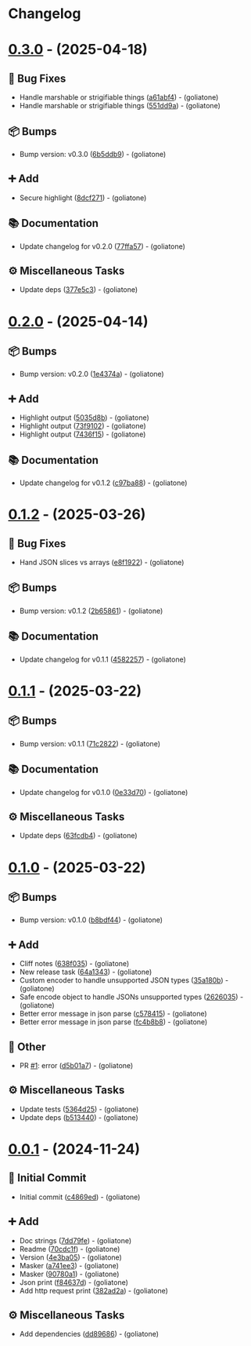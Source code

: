 # Changelog

# [0.3.0](https://github.com/goliatone/go-print/compare/v0.2.0...v0.3.0) - (2025-04-18)

## <!-- 1 -->🐛 Bug Fixes

- Handle marshable or strigifiable things ([a61abf4](https://github.com/goliatone/go-print/commit/a61abf4107f00bd9a5429a8b24903b48a376fb9a))  - (goliatone)
- Handle marshable or strigifiable things ([551dd9a](https://github.com/goliatone/go-print/commit/551dd9a87a04f4ce5d35389d726846b398366d79))  - (goliatone)

## <!-- 13 -->📦 Bumps

- Bump version: v0.3.0 ([6b5ddb9](https://github.com/goliatone/go-print/commit/6b5ddb971950d0e347c2d6ecf4c14c4ed3d31aa2))  - (goliatone)

## <!-- 16 -->➕ Add

- Secure highlight ([8dcf271](https://github.com/goliatone/go-print/commit/8dcf271f4ce22893730e37e2490acc59ac4f72aa))  - (goliatone)

## <!-- 3 -->📚 Documentation

- Update changelog for v0.2.0 ([77ffa57](https://github.com/goliatone/go-print/commit/77ffa5737cbb42b11d25e30be29446743cd3d1ec))  - (goliatone)

## <!-- 7 -->⚙️ Miscellaneous Tasks

- Update deps ([377e5c3](https://github.com/goliatone/go-print/commit/377e5c3f3eb4893525aa365b61b6231881a519ad))  - (goliatone)

# [0.2.0](https://github.com/goliatone/go-print/compare/v0.1.2...v0.2.0) - (2025-04-14)

## <!-- 13 -->📦 Bumps

- Bump version: v0.2.0 ([1e4374a](https://github.com/goliatone/go-print/commit/1e4374a030b32a1998c2b6ffbacce799e64b579f))  - (goliatone)

## <!-- 16 -->➕ Add

- Highlight output ([5035d8b](https://github.com/goliatone/go-print/commit/5035d8bc3379856d0544e9fc7645e8c6f6f4aecc))  - (goliatone)
- Highlight output ([73f9102](https://github.com/goliatone/go-print/commit/73f91023d07f268410df009983141a1a49278a75))  - (goliatone)
- Highlight output ([7436f15](https://github.com/goliatone/go-print/commit/7436f158d7fab4ae2f576a89375795a405047eae))  - (goliatone)

## <!-- 3 -->📚 Documentation

- Update changelog for v0.1.2 ([c97ba88](https://github.com/goliatone/go-print/commit/c97ba88d639ea83da0ed4cf78580f61bfc9bffe4))  - (goliatone)

# [0.1.2](https://github.com/goliatone/go-print/compare/v0.1.1...v0.1.2) - (2025-03-26)

## <!-- 1 -->🐛 Bug Fixes

- Hand JSON slices vs arrays ([e8f1922](https://github.com/goliatone/go-print/commit/e8f19226e3d5fa71140e0d4cf9a1c137e99fbdc1))  - (goliatone)

## <!-- 13 -->📦 Bumps

- Bump version: v0.1.2 ([2b65861](https://github.com/goliatone/go-print/commit/2b6586185480291a0bf72a6ff0a57ac480448ec0))  - (goliatone)

## <!-- 3 -->📚 Documentation

- Update changelog for v0.1.1 ([4582257](https://github.com/goliatone/go-print/commit/4582257d5a5f2e4e11662c727cb4b111752f1884))  - (goliatone)

# [0.1.1](https://github.com/goliatone/go-print/compare/v0.1.0...v0.1.1) - (2025-03-22)

## <!-- 13 -->📦 Bumps

- Bump version: v0.1.1 ([71c2822](https://github.com/goliatone/go-print/commit/71c28221358c6c6b2cd74829efa805a207e4873c))  - (goliatone)

## <!-- 3 -->📚 Documentation

- Update changelog for v0.1.0 ([0e33d70](https://github.com/goliatone/go-print/commit/0e33d70fc9823603cb13449a652e5f45fbc3f30f))  - (goliatone)

## <!-- 7 -->⚙️ Miscellaneous Tasks

- Update deps ([63fcdb4](https://github.com/goliatone/go-print/commit/63fcdb47df9a7182fe2b61c4efa71ec85c0943ea))  - (goliatone)

# [0.1.0](https://github.com/goliatone/go-print/compare/v0.0.1...v0.1.0) - (2025-03-22)

## <!-- 13 -->📦 Bumps

- Bump version: v0.1.0 ([b8bdf44](https://github.com/goliatone/go-print/commit/b8bdf447554b8b8cff8cc1810fe6a135e03dfc2e))  - (goliatone)

## <!-- 16 -->➕ Add

- Cliff notes ([638f035](https://github.com/goliatone/go-print/commit/638f0357f4800a14e22f2931b0a0cbd160deb54a))  - (goliatone)
- New release task ([64a1343](https://github.com/goliatone/go-print/commit/64a13435ba33bfe6934d3792be0e027e77b64328))  - (goliatone)
- Custom encoder to handle unsupported JSON types ([35a180b](https://github.com/goliatone/go-print/commit/35a180b8dd31a50357eafc4f2fb8220294e76dea))  - (goliatone)
- Safe encode object to handle JSONs unsupported types ([2626035](https://github.com/goliatone/go-print/commit/2626035e0106a8aaf0e33fe4d7d97328206e227d))  - (goliatone)
- Better error message in json parse ([c578415](https://github.com/goliatone/go-print/commit/c57841588b25be3ac3fbbfcc699b836806421589))  - (goliatone)
- Better error message in json parse ([fc4b8b8](https://github.com/goliatone/go-print/commit/fc4b8b8fcbb0b491e7c388d8326fa0881ce5c1e4))  - (goliatone)

## <!-- 30 -->📝 Other

- PR [#1](https://github.com/goliatone/go-print/pull/1): error ([d5b01a7](https://github.com/goliatone/go-print/commit/d5b01a74517109ec4cfe0de5d4b0d012c27a2a90))  - (goliatone)

## <!-- 7 -->⚙️ Miscellaneous Tasks

- Update tests ([5364d25](https://github.com/goliatone/go-print/commit/5364d259b4da0a8b1eaa058e94c54882da534f58))  - (goliatone)
- Update deps ([b513440](https://github.com/goliatone/go-print/commit/b513440efea5d9366b7165760294a4d3f7932a8b))  - (goliatone)

# [0.0.1](https://github.com/goliatone/go-print/tree/v0.0.1) - (2024-11-24)

## <!-- 14 -->🎉 Initial Commit

- Initial commit ([c4869ed](https://github.com/goliatone/go-print/commit/c4869ed24970e426c301563b44c8f683bd134fbc))  - (goliatone)

## <!-- 16 -->➕ Add

- Doc strings ([7dd79fe](https://github.com/goliatone/go-print/commit/7dd79feb7fc8add6800c7a45d052fe4a4df21c07))  - (goliatone)
- Readme ([70cdc1f](https://github.com/goliatone/go-print/commit/70cdc1f2ab8dfe7fce17c880d771006cd4b08f81))  - (goliatone)
- Version ([4e3ba05](https://github.com/goliatone/go-print/commit/4e3ba05c5179b108b40a0c9c82ae542e8b6e8773))  - (goliatone)
- Masker ([a741ee3](https://github.com/goliatone/go-print/commit/a741ee358bf3f6cbeeac2904f089d88dcba4bf43))  - (goliatone)
- Masker ([90780a1](https://github.com/goliatone/go-print/commit/90780a1cb01e0a49d4e24fcbd39f0b8df05d3841))  - (goliatone)
- Json print ([f84637d](https://github.com/goliatone/go-print/commit/f84637d6ef6daeb35d551e2304522fe4f76ba6bc))  - (goliatone)
- Add http request print ([382ad2a](https://github.com/goliatone/go-print/commit/382ad2a28879382718f49a7006c3d42ba027d20d))  - (goliatone)

## <!-- 7 -->⚙️ Miscellaneous Tasks

- Add dependencies ([dd89686](https://github.com/goliatone/go-print/commit/dd89686d0a0255a377c7ae2ea9642c805c65ce11))  - (goliatone)

<!-- generated by git-cliff -->
